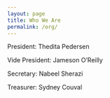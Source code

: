 ```yaml
---
layout: page
title: Who We Are
permalink: /org/
---
```


President: Thedita Pedersen

Vide President: Jameson O’Reilly

Secretary: Nabeel Sherazi

Treasurer: Sydney Couval
